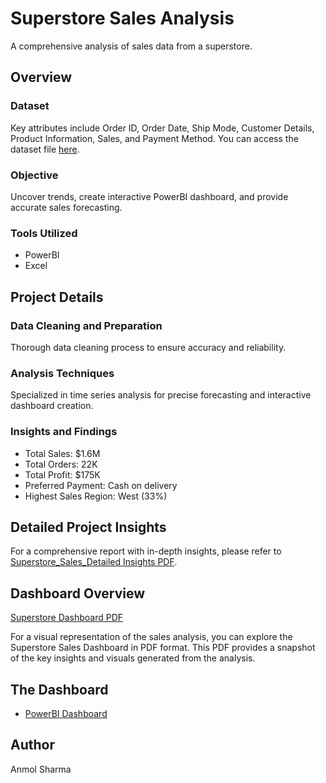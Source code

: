 # Superstore Sales Analysis

A comprehensive analysis of sales data from a superstore.

## Overview

### Dataset
Key attributes include Order ID, Order Date, Ship Mode, Customer Details, Product Information, Sales, and Payment Method.
You can access the dataset file [here](Data/SuperStore_Sales_Dataset.csv).

### Objective
Uncover trends, create interactive PowerBI dashboard, and provide accurate sales forecasting.

### Tools Utilized
- PowerBI
- Excel

## Project Details

### Data Cleaning and Preparation
Thorough data cleaning process to ensure accuracy and reliability.

### Analysis Techniques
Specialized in time series analysis for precise forecasting and interactive dashboard creation.

### Insights and Findings
- Total Sales: $1.6M
- Total Orders: 22K
- Total Profit: $175K
- Preferred Payment: Cash on delivery
- Highest Sales Region: West (33%)

## Detailed Project Insights

For a comprehensive report with in-depth insights, please refer to [Superstore_Sales_Detailed Insights PDF](Superstore_Sales_Insights.pdf).

## Dashboard Overview

[Superstore Dashboard PDF](SuperStore_Sales_Project.pdf)

For a visual representation of the sales analysis, you can explore the Superstore Sales Dashboard in PDF format. This PDF provides a snapshot of the key insights and visuals generated from the analysis.

## The Dashboard

- [PowerBI Dashboard](Superstore_Sales_Project_Dashboard.pbix)

## Author

Anmol Sharma
